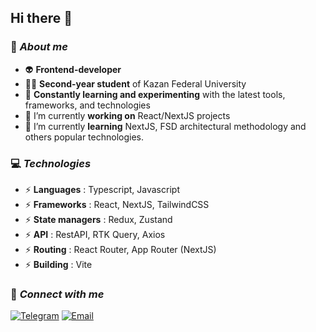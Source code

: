 ## Hi there 👋

### 🧑 *About me*
  - 👽 **Frontend-developer**
  - 🧑‍💻 **Second-year student** of Kazan Federal University
  - 🧪 **Constantly learning and experimenting** with the latest tools, frameworks, and technologies
  - 🔭 I’m currently **working on** React/NextJS projects
  - 🌱 I’m currently **learning** NextJS, FSD architectural methodology and others popular technologies.

### 💻 *Technologies*
  - ⚡ **Languages** : Typescript, Javascript
  - ⚡ **Frameworks** : React, NextJS, TailwindCSS
  - ⚡ **State managers** : Redux, Zustand
  - ⚡ **API** : RestAPI, RTK Query, Axios
  - ⚡ **Routing** : React Router, App Router (NextJS)
  - ⚡ **Building** : Vite

### 💬 *Connect with me*
  [![Telegram](https://img.shields.io/badge/Telegram-26A5E4?style=for-the-badge&logo=telegram&logoColor=white)](https://t.me/mhhlw)
  [![Email](https://img.shields.io/badge/Email-D14836?style=for-the-badge&logo=gmail&logoColor=white)](mailto:delovoj.mihajlow@gmail.com)
